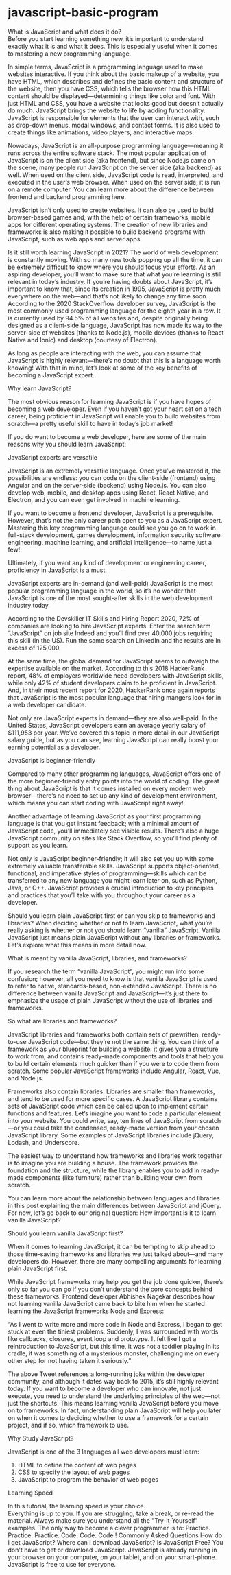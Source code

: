 # javascript-basic-program
What is JavaScript and what does it do?   
Before you start learning something new, it’s important to understand exactly what it is and what it does. This is especially useful when it comes to mastering a new programming language.  

In simple terms, JavaScript is a programming language used to make websites interactive. If you think about the basic makeup of a website, you have HTML, which describes and defines the basic content and structure of the website, then you have CSS, which tells the browser how this HTML content should be displayed—determining things like color and font. With just HTML and CSS, you have a website that looks good but doesn’t actually do much. JavaScript brings the website to life by adding functionality. JavaScript is responsible for elements that the user can interact with, such as drop-down menus, modal windows, and contact forms. It is also used to create things like animations, video players, and interactive maps.  

Nowadays, JavaScript is an all-purpose programming language—meaning it runs across the entire software stack. The most popular application of JavaScript is on the client side (aka frontend), but since Node.js came on the scene, many people run JavaScript on the server side (aka backend) as well. When used on the client side, JavaScript code is read, interpreted, and executed in the user’s web browser. When used on the server side, it is run on a remote computer. You can learn more about the difference between frontend and backend programming here.  

JavaScript isn’t only used to create websites. It can also be used to build browser-based games and, with the help of certain frameworks, mobile apps for different operating systems. The creation of new libraries and frameworks is also making it possible to build backend programs with JavaScript, such as web apps and server apps.  

Is it still worth learning JavaScript in 2021? The world of web development is constantly moving. With so many new tools popping up all the time, it can be extremely difficult to know where you should focus your efforts. As an aspiring developer, you’ll want to make sure that what you’re learning is still relevant in today’s industry.  If you’re having doubts about JavaScript, it’s important to know that, since its creation in 1995, JavaScript is pretty much everywhere on the web—and that’s not likely to change any time soon. According to the 2020 StackOverflow developer survey, JavaScript is the most commonly used programming language for the eighth year in a row. It is currently used by 94.5% of all websites and, despite originally being designed as a client-side language, JavaScript has now made its way to the server-side of websites (thanks to Node.js), mobile devices (thanks to React Native and Ionic) and desktop (courtesy of Electron).  

As long as people are interacting with the web, you can assume that JavaScript is highly relevant—there’s no doubt that this is a language worth knowing! With that in mind, let’s look at some of the key benefits of becoming a JavaScript expert.  

Why learn JavaScript? 

The most obvious reason for learning JavaScript is if you have hopes of becoming a web developer. Even if you haven’t got your heart set on a tech career, being proficient in JavaScript will enable you to build websites from scratch—a pretty useful skill to have in today’s job market!  

If you do want to become a web developer, here are some of the main reasons why you should learn JavaScript:  

JavaScript experts are versatile  

JavaScript is an extremely versatile language. Once you’ve mastered it, the possibilities are endless: you can code on the client-side (frontend) using Angular and on the server-side (backend) using Node.js. You can also develop web, mobile, and desktop apps using React, React Native, and Electron, and you can even get involved in machine learning.  

If you want to become a frontend developer, JavaScript is a prerequisite. However, that’s not the only career path open to you as a JavaScript expert. Mastering this key programming language could see you go on to work in full-stack development, games development, information security software engineering, machine learning, and artificial intelligence—to name just a few!  

Ultimately, if you want any kind of development or engineering career, proficiency in JavaScript is a must.  

JavaScript experts are in-demand (and well-paid) JavaScript is the most popular programming language in the world, so it’s no wonder that JavaScript is one of the most sought-after skills in the web development industry today. 

According to the Devskiller IT Skills and Hiring Report 2020, 72% of companies are looking to hire JavaScript experts. Enter the search term “JavaScript” on job site Indeed and you’ll find over 40,000 jobs requiring this skill (in the US). Run the same search on LinkedIn and the results are in excess of 125,000.  

At the same time, the global demand for JavaScript seems to outweigh the expertise available on the market. According to this 2018 HackerRank report, 48% of employers worldwide need developers with JavaScript skills, while only 42% of student developers claim to be proficient in JavaScript. And, in their most recent report for 2020, HackerRank once again reports that JavaScript is the most popular language that hiring mangers look for in a web developer candidate. 

Not only are JavaScript experts in demand—they are also well-paid. In the United States, JavaScript developers earn an average yearly salary of $111,953 per year. We’ve covered this topic in more detail in our JavaScript salary guide, but as you can see, learning JavaScript can really boost your earning potential as a developer.  

JavaScript is beginner-friendly 

Compared to many other programming languages, JavaScript offers one of the more beginner-friendly entry points into the world of coding. The great thing about JavaScript is that it comes installed on every modern web browser—there’s no need to set up any kind of development environment, which means you can start coding with JavaScript right away!

Another advantage of learning JavaScript as your first programming language is that you get instant feedback; with a minimal amount of JavaScript code, you’ll immediately see visible results. There’s also a huge JavaScript community on sites like Stack Overflow, so you’ll find plenty of support as you learn.  

Not only is JavaScript beginner-friendly; it will also set you up with some extremely valuable transferable skills. JavaScript supports object-oriented, functional, and imperative styles of programming—skills which can be transferred to any new language you might learn later on, such as Python, Java, or C++. JavaScript provides a crucial introduction to key principles and practices that you’ll take with you throughout your career as a developer.   

Should you learn plain JavaScript first or can you skip to frameworks and libraries?  When deciding whether or not to learn JavaScript, what you’re really asking is whether or not you should learn “vanilla” JavaScript. Vanilla JavaScript just means plain JavaScript without any libraries or frameworks. Let’s explore what this means in more detail now.

What is meant by vanilla JavaScript, libraries, and frameworks?  

If you research the term “vanilla JavaScript”, you might run into some confusion; however, all you need to know is that vanilla JavaScript is used to refer to native, standards-based, non-extended JavaScript. There is no difference between vanilla JavaScript and JavaScript—it’s just there to emphasize the usage of plain JavaScript without the use of libraries and frameworks.  

So what are libraries and frameworks? 

JavaScript libraries and frameworks both contain sets of prewritten, ready-to-use JavaScript code—but they’re not the same thing. You can think of a framework as your blueprint for building a website: it gives you a structure to work from, and contains ready-made components and tools that help you to build certain elements much quicker than if you were to code them from scratch. Some popular JavaScript frameworks include Angular, React, Vue, and Node.js.

Frameworks also contain libraries. Libraries are smaller than frameworks, and tend to be used for more specific cases. A JavaScript library contains sets of JavaScript code which can be called upon to implement certain functions and features. Let’s imagine you want to code a particular element into your website. You could write, say, ten lines of JavaScript from scratch—or you could take the condensed, ready-made version from your chosen JavaScript library. Some examples of JavaScript libraries include jQuery, Lodash, and Underscore.  

The easiest way to understand how frameworks and libraries work together is to imagine you are building a house. The framework provides the foundation and the structure, while the library enables you to add in ready-made components (like furniture) rather than building your own from scratch. 

You can learn more about the relationship between languages and libraries in this post explaining the main differences between JavaScript and jQuery. For now, let’s go back to our original question: How important is it to learn vanilla JavaScript?

Should you learn vanilla JavaScript first? 

When it comes to learning JavaScript, it can be tempting to skip ahead to those time-saving frameworks and libraries we just talked about—and many developers do. However, there are many compelling arguments for learning plain JavaScript first.

While JavaScript frameworks may help you get the job done quicker, there’s only so far you can go if you don’t understand the core concepts behind these frameworks. Frontend developer Abhishek Nagekar describes how not learning vanilla JavaScript came back to bite him when he started learning the JavaScript frameworks Node and Express: 

“As I went to write more and more code in Node and Express, I began to get stuck at even the tiniest problems. Suddenly, I was surrounded with words like callbacks, closures, event loop and prototype. It felt like I got a reintroduction to JavaScript, but this time, it was not a toddler playing in its cradle, it was something of a mysterious monster, challenging me on every other step for not having taken it seriously.”  

The above Tweet references a long-running joke within the developer community, and although it dates way back to 2015, it’s still highly relevant today. If you want to become a developer who can innovate, not just execute, you need to understand the underlying principles of the web—not just the shortcuts. This means learning vanilla JavaScript before you move on to frameworks. In fact, understanding plain JavaScript will help you later on when it comes to deciding whether to use a framework for a certain project, and if so, which framework to use.   

Why Study JavaScript?  

JavaScript is one of the 3 languages all web developers must learn:   
1. HTML to define the content of web pages    
2. CSS to specify the layout of web pages     
3. JavaScript to program the behavior of web pages   

Learning Speed  

In this tutorial, the learning speed is your choice.  
Everything is up to you.
If you are struggling, take a break, or re-read the material. 
Always make sure you understand all the "Try-it-Yourself" examples. 
The only way to become a clever programmer is to: Practice. Practice. Practice. Code. Code. Code 
!  Commonly Asked Questions  How do I get JavaScript?
Where can I download JavaScript? 
Is JavaScript Free?  You don't have to get or download JavaScript. 
JavaScript is already running in your browser on your computer, on your tablet, and on your smart-phone.  
JavaScript is free to use for everyone.
